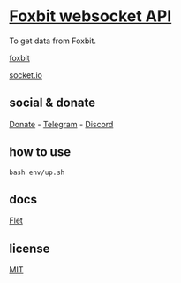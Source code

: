 # [Foxbit websocket API](https://docs.foxbit.com.br/ws/v2/)

To get data from Foxbit.

[foxbit](https://docs.foxbit.com.br/#tag/Websocket-v2)

[socket.io](https://socket.io/docs)

## social & donate

[Donate](https://link.mercadopago.com.br/brtmvdl) - [Telegram](https://t.me/+KRmg5MlqgMk0MTg5) - [Discord](https://discord.gg/VUJWb4Yk)

## how to use 

```
bash env/up.sh 
```

## docs

[Flet](https://flet.dev/docs/)

## license

[MIT](./LICENSE)
